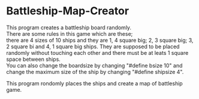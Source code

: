 # Battleship-Map-Creator
This program creates a battleship board randomly.  
There are some rules in this game which are these;  
there are 4 sizes of 10 ships and they are 1, 4 square big; 2, 3 square big; 3, 2 square bi and 4, 1 square big ships.
They are supposed to be placed randomly without touching each other and there must be at leats 1 square space between ships.  
You can also change the boardsize by changing "#define bsize 10" and change the maximum size of the ship by changing "#define shipsize 4".


This program rondomly places the ships and create a map of battleship game.
